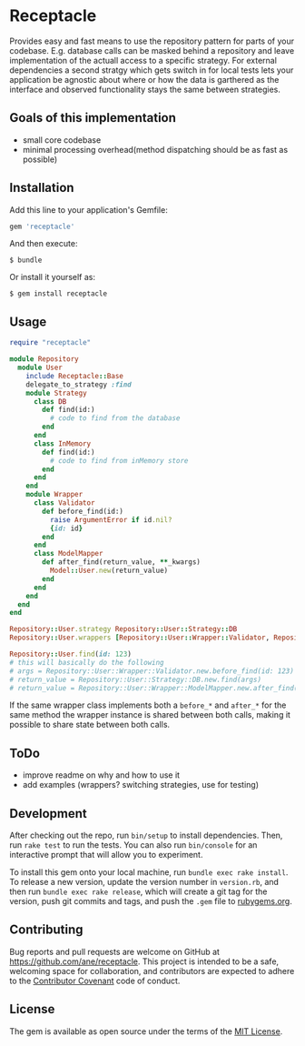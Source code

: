 # Receptacle

Provides easy and fast means to use the repository pattern for parts of your
codebase. E.g. database calls can be masked behind a repository and leave
implementation of the actuall access to a specific strategy. For external
dependencies a second stratgy which gets switch in for local tests lets your
application be agnostic about where or how the data is garthered as the
interface and observed functionality stays the same between strategies.

## Goals of this implementation

- small core codebase
 - minimal processing overhead(method dispatching should be as fast as possible)

## Installation

Add this line to your application's Gemfile:

```ruby
gem 'receptacle'
```

And then execute:

    $ bundle

Or install it yourself as:

    $ gem install receptacle

## Usage

```ruby
require "receptacle"

module Repository
  module User
    include Receptacle::Base
    delegate_to_strategy :find
    module Strategy
      class DB
        def find(id:)
          # code to find from the database
        end
      end
      class InMemory
        def find(id:)
          # code to find from inMemory store
        end
      end
    end
    module Wrapper
      class Validator
        def before_find(id:)
          raise ArgumentError if id.nil?
          {id: id}
        end
      end
      class ModelMapper
        def after_find(return_value, **_kwargs)
          Model::User.new(return_value)
        end
      end
    end
  end
end

Repository::User.strategy Repository::User::Strategy::DB
Repository::User.wrappers [Repository::User::Wrapper::Validator, Repository::User::Wrapper::ModelMapper])

Repository::User.find(id: 123)
# this will basically do the following
# args = Repository::User::Wrapper::Validator.new.before_find(id: 123)
# return_value = Repository::User::Strategy::DB.new.find(args)
# return_value = Repository::User::Wrapper::ModelMapper.new.after_find(return_value, args)
```

If the same wrapper class implements both a `before_*` and `after_*` for the
same method the wrapper instance is shared between both calls, making it
possible to share state between both calls.

## ToDo

- improve readme on why and how to use it
- add examples (wrappers? switching strategies, use for testing)

## Development

After checking out the repo, run `bin/setup` to install dependencies. Then, run
`rake test` to run the tests. You can also run `bin/console` for an interactive
prompt that will allow you to experiment.

To install this gem onto your local machine, run `bundle exec rake install`. To
release a new version, update the version number in `version.rb`, and then run
`bundle exec rake release`, which will create a git tag for the version, push
git commits and tags, and push the `.gem` file
to [rubygems.org](https://rubygems.org).

## Contributing

Bug reports and pull requests are welcome on GitHub at
https://github.com/ane/receptacle. This project is intended to be a safe,
welcoming space for collaboration, and contributors are expected to adhere to
the [Contributor Covenant](http://contributor-covenant.org) code of conduct.

## License

The gem is available as open source under the terms of
the [MIT License](http://opensource.org/licenses/MIT).

